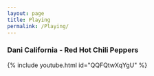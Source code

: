 ```yaml
---
layout: page
title: Playing
permalink: /Playing/
---
```


### Dani California - Red Hot Chili Peppers

{% include youtube.html id="QQFQtwXqYgU" %}